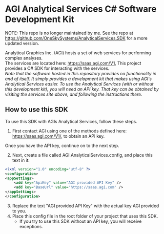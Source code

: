 # AGI Analytical Services C# Software Development Kit

NOTE: This repo is no longer maintained by me.  See the repo at https://github.com/OneSkySystems/AnalyticalServices.SDK for a more updated version.

Analytical Graphics Inc. (AGI) hosts a set of web services for performing complex analyses.  
The services are located here: <https://saas.agi.com/V1.>
This project provides a C# SDK for interacting with the services.
\
*Note that the software hosted in this repository provides no functionality in and of itself.  It simply provides a development kit that makes using AGI's Analytical Services easier.  To use the Analytical Services (with or without this development kit), you will need an API key.  That key can be obtained by visiting the services site above, and following the instructions there.*

## How to use this SDK

To use this SDK with AGIs Analytical Services, follow these steps.

1. First contact AGI using one of the methods defined here: <https://saas.agi.com/V1/,> to obtain an API key.

  Once you have the API key, continue on to the next step.

2. Next, create a file called AGI.AnalyticalServices.config, and place this text in it:  

```xml
<?xml version="1.0" encoding="utf-8" ?>
<configuration>
<appSettings>
    <add key="ApiKey" value="AGI provided API Key" />
    <add key="BaseUrl" value="https://saas.agi.com" />
</appSettings>
</configuration>
```

3. Replace the text "AGI provided API Key" with the actual key AGI provided to you.
4. Place this config file in the root folder of your project that uses this SDK.
    * If you try to use this SDK without an API key, you will receive exceptions.
